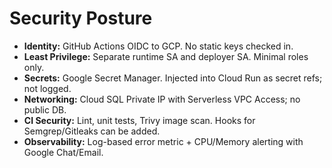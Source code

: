 
# Security Posture

- **Identity:** GitHub Actions OIDC to GCP. No static keys checked in.
- **Least Privilege:** Separate runtime SA and deployer SA. Minimal roles only.
- **Secrets:** Google Secret Manager. Injected into Cloud Run as secret refs; not logged.
- **Networking:** Cloud SQL Private IP with Serverless VPC Access; no public DB.
- **CI Security:** Lint, unit tests, Trivy image scan. Hooks for Semgrep/Gitleaks can be added.
- **Observability:** Log-based error metric + CPU/Memory alerting with Google Chat/Email.

